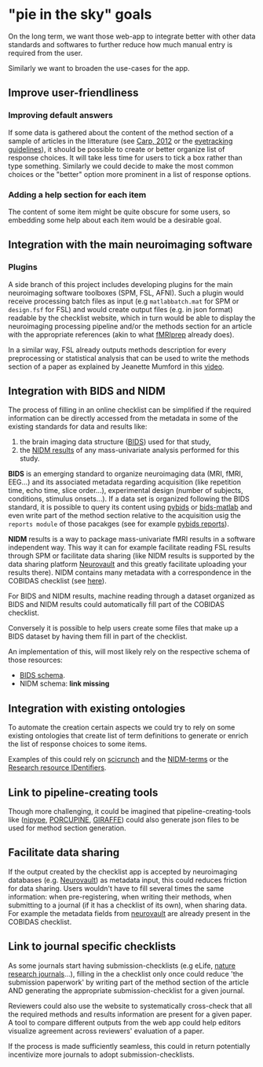 # "pie in the sky" goals

On the long term, we want those web-app to integrate better with other data
standards and softwares to further reduce how much manual entry is required from
the user.

Similarly we want to broaden the use-cases for the app.

## Improve user-friendliness

### Improving default answers

If some data is gathered about the content of the method section of a sample of
articles in the litterature (see
[Carp, 2012](https://www.ncbi.nlm.nih.gov/pubmed/22796459) or the
[eyetracking guidelines](https://psyarxiv.com/f6qcy/)), it should be possible to
create or better organize list of response choices. It will take less time for
users to tick a box rather than type something. Similarly we could decide to
make the most common choices or the "better" option more prominent in a list of
response options.

### Adding a help section for each item

The content of some item might be quite obscure for some users, so embedding
some help about each item would be a desirable goal.

## Integration with the main neuroimaging software

### Plugins

A side branch of this project includes developing plugins for the main
neuroimaging software toolboxes (SPM, FSL, AFNI). Such a plugin would receive
processing batch files as input (e.g `matlabbatch.mat` for SPM or `design.fsf`
for FSL) and would create output files (e.g. in json format) readable by the
checklist website, which in turn would be able to display the neuroimaging
processing pipeline and/or the methods section for an article with the
appropriate references (akin to what
[fMRIprep](https://fmriprep.readthedocs.io/en/stable/citing.html) already does).

In a similar way, FSL already outputs methods description for every
preprocessing or statistical analysis that can be used to write the methods
section of a paper as explained by Jeanette Mumford in this
[video](https://www.youtube.com/watch?v=1SOIUVnTglM).

## Integration with BIDS and NIDM

The process of filling in an online checklist can be simplified if the required
information can be directly accessed from the metadata in some of the existing
standards for data and results like:

1.  the brain imaging data structure ([BIDS](http://bids.neuroimaging.io/)) used
    for that study,
1.  the [NIDM results](http://nidm.nidash.org/specs/nidm-results_130.html) of
    any mass-univariate analysis performed for this study.

**BIDS** is an emerging standard to organize neuroimaging data (MRI, fMRI,
EEG...) and its associated metadata regarding acquisition (like repetition time,
echo time, slice order...), experimental design (number of subjects, conditions,
stimulus onsets...). If a data set is organized following the BIDS standard, it
is possible to query its content using
[pybids](https://github.com/bids-standard/pybids) or
[bids-matlab](https://github.com/bids-standard/bids-matlab) and even write part
of the method section relative to the acquisition usig the `reports module` of
those pacakges (see for example
[pybids reports](https://github.com/bids-standard/pybids/tree/master/bids/reports)).

**NIDM** results is a way to package mass-univariate fMRI results in a software
independent way. This way it can for example facilitate reading FSL results
through SPM or facilitate data sharing (like NIDM results is supported by the
data sharing platform [Neurovault](https://neurovault.org/) and this greatly
facilitate uploading your results there). NIDM contains many metadata with a
correspondence in the COBIDAS checklist (see
[here](https://media.nature.com/original/nature-assets/sdata/2016/sdata2016102/extref/sdata2016102-s1.pdf)).

For BIDS and NIDM results, machine reading through a dataset organized as BIDS
and NIDM results could automatically fill part of the COBIDAS checklist.

Conversely it is possible to help users create some files that make up a BIDS
dataset by having them fill in part of the checklist.

An implementation of this, will most likely rely on the respective schema of
those resources:

-   [BIDS schema](https://github.com/bids-standard/bids-specification/tree/master/src/schema).
-   NIDM schema: **link missing**

<!-- TODO add NIDM schema link -->

## Integration with existing ontologies

To automate the creation certain aspects we could try to rely on some existing
ontologies that create list of term definitions to generate or enrich the list
of response choices to some items.

Examples of this could rely on
[scicrunch](https://scicrunch.org/scicrunch/interlex/dashboard) and the
[NIDM-terms](https://scicrunch.org/nidm-terms) or the
[Research resource IDentifiers](https://scicrunch.org/resources).

## Link to pipeline-creating tools

Though more challenging, it could be imagined that pipeline-creating-tools like
([nipype](https://nipype.readthedocs.io/en/latest/),
[PORCUPINE](https://journals.plos.org/ploscompbiol/article?id=10.1371/journal.pcbi.1006064),
[GIRAFFE](https://giraffe.tools/porcupine/TimVanMourik/GiraffePlayground/master))
could also generate json files to be used for method section generation.

## Facilitate data sharing

If the output created by the checklist app is accepted by neuroimaging databases
(e.g. [Neurovault](https://neurovault.org/)) as metadata input, this could
reduces friction for data sharing. Users wouldn't have to fill several times the
same information: when pre-registering, when writing their methods, when
submitting to a journal (if it has a checklist of its own), when sharing data.
For example the metadata fields from
[neurovault](https://github.com/NeuroVault/NeuroVault/blob/master/scripts/metadata_neurovault.csv)
are already present in the COBIDAS checklist.

## Link to journal specific checklists

As some journals start having submission-checklists (e.g eLife,
[nature research journals](https://www.nature.com/nature-research/editorial-policies/reporting-standards)...),
filling in the a checklist only once could reduce 'the submission paperwork' by
writing part of the method section of the article AND generating the appropriate
submission-checklist for a given journal.

Reviewers could also use the website to systematically cross-check that all the
required methods and results information are present for a given paper. A tool
to compare different outputs from the web app could help editors visualize
agreement across reviewers' evaluation of a paper.

If the process is made sufficiently seamless, this could in return potentially
incentivize more journals to adopt submission-checklists.
